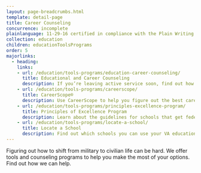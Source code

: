 ```yaml
---
layout: page-breadcrumbs.html
template: detail-page
title: Career Counseling
concurrence: incomplete
plainlanguage: 11-29-16 certified in compliance with the Plain Writing Act
collection: education
children: educationToolsPrograms
order: 5
majorlinks:
  - heading:
    links:
    - url: /education/tools-programs/education-career-counseling/
      title: Educational and Career Counseling
      description: If you’re leaving active service soon, find out how to get free educational and career counseling (also called Chapter 36).
    - url: /education/tools-programs/careerscope/
      title: CareerScope®
      description: Use CareerScope to help you figure out the best career path for you when you leave active service.
    - url: /education/tools-programs/principles-excellence-program/
      title: Principles of Excellence Program
      description: Learn about the guidelines for schools that get federal funding through programs such as the GI Bill.
    - url: /education/tools-programs/locate-a-school/
      title: Locate a School
      description: Find out which schools you can use your VA education benefits at before you apply. 
---
```


<div class="va-introtext">

Figuring out how to shift from military to civilian life can be hard. We offer tools and counseling programs to help you make the most of your options. Find out how we can help.

</div>
